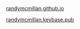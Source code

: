 [randymcmillan.github.io](https://randymcmillan.github.io)

[randymcmillan.keybase.pub](https://randymcmillan.keybase.pub)